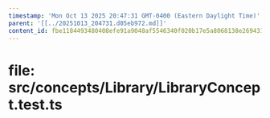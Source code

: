 ```yaml
---
timestamp: 'Mon Oct 13 2025 20:47:31 GMT-0400 (Eastern Daylight Time)'
parent: '[[../20251013_204731.d05eb972.md]]'
content_id: fbe1184493480408efe91a9048af5546340f020b17e5a8068138e2694316297c
---
```


# file: src/concepts/Library/LibraryConcept.test.ts

```typescript
```
